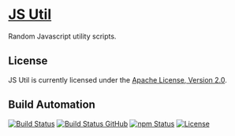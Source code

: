 # [JS Util](http://js-util.hive.pt)

Random Javascript utility scripts.

## License

JS Util is currently licensed under the [Apache License, Version 2.0](http://www.apache.org/licenses/).

## Build Automation

[![Build Status](https://travis-ci.com/hivesolutions/js_util.svg?branch=master)](https://travis-ci.com/hivesolutions/js_util)
[![Build Status GitHub](https://github.com/hivesolutions/js_util/workflows/Main%20Workflow/badge.svg)](https://github.com/hivesolutions/js_util/actions)
[![npm Status](https://img.shields.io/npm/v/hive-js-util.svg)](https://www.npmjs.com/package/hive-js-util)
[![License](https://img.shields.io/badge/license-Apache%202.0-blue.svg)](https://www.apache.org/licenses/)

